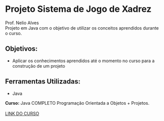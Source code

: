  # Projeto Sistema de Jogo de Xadrez
 Prof. Nelio Alves <br>
 Projeto em Java com o objetivo de utilizar os conceitos aprendidos durante o curso.

<h2>Objetivos: </h2>
<ul>
<li>Aplicar os conhecimentos aprendidos até o momento no curso para a construção de um projeto</li>

</ul>

<h2>Ferramentas Utilizadas:</h2>

<ul>
  <li>Java</li>

</ul>



 <strong>Curso:</strong> Java COMPLETO Programação Orientada a Objetos + Projetos.
<br>
<br>
<a href="https://www.udemy.com/share/101scA3@G8T1M_W591zuUPEamMRa4XZMyl7NUn2jUd80KAvMXJZY62pwR9hN6X366xmiXrlogA==/">LINK DO CURSO</a>

  

</body>
</html>



